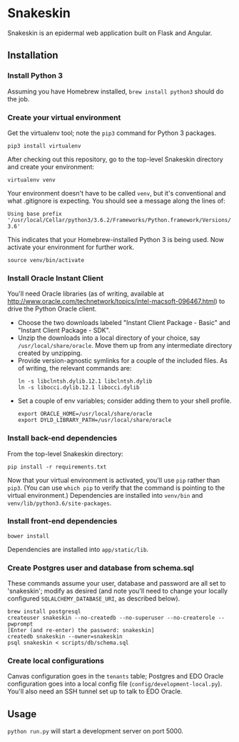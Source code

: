 # Snakeskin

Snakeskin is an epidermal web application built on Flask and Angular.

## Installation

### Install Python 3

Assuming you have Homebrew installed, `brew install python3` should do the job.

### Create your virtual environment

Get the virtualenv tool; note the `pip3` command for Python 3 packages.

`pip3 install virtualenv`

After checking out this repository, go to the top-level Snakeskin directory and create your environment:

`virtualenv venv`

Your environment doesn't have to be called `venv`, but it's conventional and what .gitignore is expecting. You should see a message along the lines of:

`Using base prefix '/usr/local/Cellar/python3/3.6.2/Frameworks/Python.framework/Versions/3.6'`

This indicates that your Homebrew-installed Python 3 is being used. Now activate your environment for further work.

`source venv/bin/activate`

### Install Oracle Instant Client

You'll need Oracle libraries (as of writing, available at http://www.oracle.com/technetwork/topics/intel-macsoft-096467.html) to drive the Python Oracle client.
- Choose the two downloads labeled "Instant Client Package - Basic" and "Instant Client Package - SDK".
- Unzip the downloads into a local directory of your choice, say `/usr/local/share/oracle`. Move them up from any intermediate directory created by unzipping.
- Provide version-agnostic symlinks for a couple of the included files. As of writing, the relevant commands are:
  ```
  ln -s libclntsh.dylib.12.1 libclntsh.dylib
  ln -s libocci.dylib.12.1 libocci.dylib
  ```
- Set a couple of env variables; consider adding them to your shell profile.
  ```
  export ORACLE_HOME=/usr/local/share/oracle
  export DYLD_LIBRARY_PATH=/usr/local/share/oracle
  ```

### Install back-end dependencies

From the top-level Snakeskin directory:

`pip install -r requirements.txt`

Now that your virtual environment is activated, you'll use `pip` rather than `pip3`. (You can use `which pip` to verify that the command is pointing to the virtual environment.) Dependencies are installed into `venv/bin` and `venv/lib/python3.6/site-packages`.

### Install front-end dependencies

`bower install`

Dependencies are installed into `app/static/lib`.

### Create Postgres user and database from schema.sql

These commands assume your user, database and password are all set to 'snakeskin'; modify as desired (and note you'll need to change your locally configured `SQLALCHEMY_DATABASE_URI`, as described below).

```
brew install postgresql
createuser snakeskin --no-createdb --no-superuser --no-createrole --pwprompt
[Enter (and re-enter) the password: snakeskin]
createdb snakeskin --owner=snakeskin
psql snakeskin < scripts/db/schema.sql
```

### Create local configurations

Canvas configuration goes in the `tenants` table; Postgres and EDO Oracle configuration goes into a local config file (`config/development-local.py`). You'll also need an SSH tunnel set up to talk to EDO Oracle.

## Usage

`python run.py` will start a development server on port 5000.